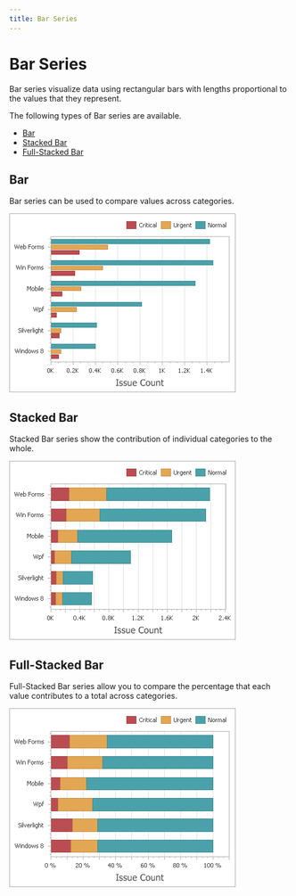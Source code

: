 ```yaml
---
title: Bar Series
---
```

# Bar Series
Bar series visualize data using rectangular bars with lengths proportional to the values that they represent.

The following types of Bar series are available.
* [Bar](#bar)
* [Stacked Bar](#stacked-bar)
* [Full-Stacked Bar](#full-stacked-bar)

## <a name="bar"/>Bar
Bar series can be used to compare values across categories.

![BarSeries_Bar](../../../../../images/img117740.png)

## <a name="stacked-bar"/>Stacked Bar
Stacked Bar series show the contribution of individual categories to the whole.

![BarSeries_StackedBar](../../../../../images/img117741.png)

## <a name="full-stacked-bar"/>Full-Stacked Bar
Full-Stacked Bar series allow you to compare the percentage that each value contributes to a total across categories.

![BarSeries_FullStackedBar](../../../../../images/img117742.png)